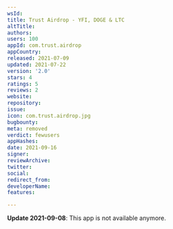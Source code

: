 ```yaml
---
wsId: 
title: Trust Airdrop - YFI, DOGE & LTC
altTitle: 
authors: 
users: 100
appId: com.trust.airdrop
appCountry: 
released: 2021-07-09
updated: 2021-07-22
version: '2.0'
stars: 4
ratings: 5
reviews: 2
website: 
repository: 
issue: 
icon: com.trust.airdrop.jpg
bugbounty: 
meta: removed
verdict: fewusers
appHashes: 
date: 2021-09-16
signer: 
reviewArchive: 
twitter: 
social: 
redirect_from: 
developerName: 
features: 

---
```


**Update 2021-09-08**: This app is not available anymore.
